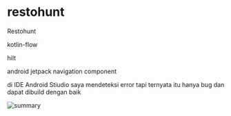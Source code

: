 # restohunt

Restohunt

kotlin-flow

hilt

android jetpack navigation component

di IDE Android Stiudio saya mendeteksi error tapi ternyata itu hanya bug dan dapat dibuild dengan
baik

![summary](https://user-images.githubusercontent.com/65596335/180597402-7186fefb-c240-4744-b4c4-f1d17b545560.png)
